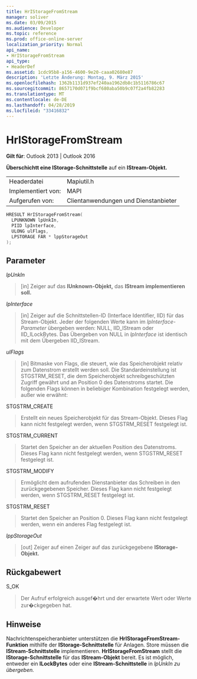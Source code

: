 ```yaml
---
title: HrIStorageFromStream
manager: soliver
ms.date: 03/09/2015
ms.audience: Developer
ms.topic: reference
ms.prod: office-online-server
localization_priority: Normal
api_name:
- HrIStorageFromStream
api_type:
- HeaderDef
ms.assetid: 1cdc95b8-a156-4600-9e20-caaa02680e87
description: 'Letzte Änderung: Montag, 9. März 2015'
ms.openlocfilehash: 1362b1131d937ef240aa1962db8c1b5116786c67
ms.sourcegitcommit: 8657170d071f9bcf680aba50b9c07f2a4fb82283
ms.translationtype: MT
ms.contentlocale: de-DE
ms.lasthandoff: 04/28/2019
ms.locfileid: "33416832"
---
```

# <a name="hristoragefromstream"></a>HrIStorageFromStream

  
  
**Gilt für**: Outlook 2013 | Outlook 2016 
  
**Überschichtt eine IStorage-Schnittstelle** auf ein **IStream-Objekt.** 
  
|||
|:-----|:-----|
|Headerdatei  <br/> |Mapiutil.h  <br/> |
|Implementiert von:  <br/> |MAPI  <br/> |
|Aufgerufen von:  <br/> |Clientanwendungen und Dienstanbieter  <br/> |
   
```cpp
HRESULT HrIStorageFromStream(
  LPUNKNOWN lpUnkIn,
  PIID lpInterface,
  ULONG ulFlags,
  LPSTORAGE FAR * lppStorageOut
);
```

## <a name="parameters"></a>Parameter

 _lpUnkIn_
  
> [in] Zeiger auf das **IUnknown-Objekt,** das **IStream implementieren soll.** 
    
 _lpInterface_
  
> [in] Zeiger auf die Schnittstellen-ID (Interface Identifier, IID) für das Stream-Objekt. Jeder der folgenden Werte kann im  _lpInterface-Parameter_ übergeben werden: NULL, IID_IStream oder IID_ILockBytes. Das Übergeben von NULL in  _lpInterface_ ist identisch mit dem Übergeben IID_IStream. 
    
 _ulFlags_
  
> [in] Bitmaske von Flags, die steuert, wie das Speicherobjekt relativ zum Datenstrom erstellt werden soll. Die Standardeinstellung ist STGSTRM_RESET, die dem Speicherobjekt schreibgeschützten Zugriff gewährt und an Position 0 des Datenstroms startet. Die folgenden Flags können in beliebiger Kombination festgelegt werden, außer wie erwähnt:
    
STGSTRM_CREATE 
  
> Erstellt ein neues Speicherobjekt für das Stream-Objekt. Dieses Flag kann nicht festgelegt werden, wenn STGSTRM_RESET festgelegt ist. 
    
STGSTRM_CURRENT 
  
> Startet den Speicher an der aktuellen Position des Datenstroms. Dieses Flag kann nicht festgelegt werden, wenn STGSTRM_RESET festgelegt ist. 
    
STGSTRM_MODIFY 
  
> Ermöglicht dem aufrufenden Dienstanbieter das Schreiben in den zurückgegebenen Speicher. Dieses Flag kann nicht festgelegt werden, wenn STGSTRM_RESET festgelegt ist. 
    
STGSTRM_RESET 
  
> Startet den Speicher an Position 0. Dieses Flag kann nicht festgelegt werden, wenn ein anderes Flag festgelegt ist. 
    
 _lppStorageOut_
  
> [out] Zeiger auf einen Zeiger auf das zurückgegebene **IStorage-Objekt.** 
    
## <a name="return-value"></a>Rückgabewert

S_OK 
  
> Der Aufruf erfolgreich ausgef�hrt und der erwartete Wert oder Werte zur�ckgegeben hat.
    
## <a name="remarks"></a>Hinweise

Nachrichtenspeicheranbieter unterstützen die **HrIStorageFromStream-Funktion** mithilfe der **IStorage-Schnittstelle** für Anlagen. Store müssen die **IStream-Schnittstelle** implementieren. **HrIStorageFromStream** stellt die **IStorage-Schnittstelle** für das **IStream-Objekt** bereit. Es ist möglich, entweder ein **ILockBytes** oder eine **IStream-Schnittstelle** in _lpUnkIn zu übergeben._ 
  

